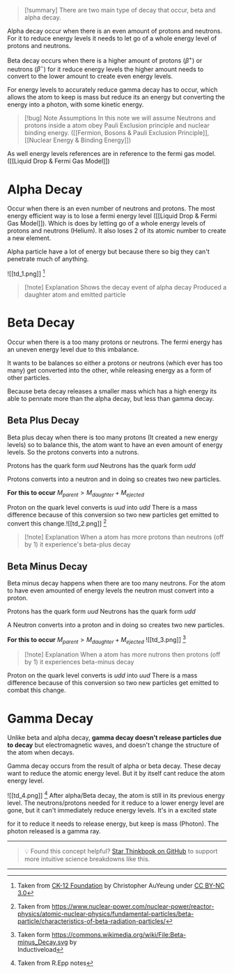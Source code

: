 
>[!summary]
There are two main type of decay that occur, beta and alpha decay. 
>
Alpha decay occur when there is an even amount of protons and neutrons. For it to reduce energy levels it needs to let go of a whole energy level of protons and neutrons.
>
Beta decay occurs when there is a higher amount of protons ($\beta ^+$) or neutrons ($\beta^-$) for it reduce energy levels the higher amount needs to convert to the lower amount to create even energy levels.
>
For energy levels to accurately reduce gamma decay has to occur, which allows the atom to keep is mass but reduce its an energy but converting the energy into a photon, with some kinetic energy.


>[!bug] Note Assumptions
In this note we will assume Neutrons and protons inside a atom obey Pauli Exclusion principle and nuclear binding energy. ([[Fermion, Bosons & Pauli Exclusion Principle]], [[Nuclear Energy & Binding Energy]])
>
As well energy levels references are in reference to the fermi gas model. ([[Liquid Drop & Fermi Gas Model]])
# Alpha Decay
Occur when there is an even number of neutrons and protons. The most energy efficient way is to lose a fermi energy level ([[Liquid Drop & Fermi Gas Model]]). Which is does by letting go of a whole energy levels of protons and neutrons (Helium). It also loses 2 of its atomic number to create a new element.

Alpha particle have a lot of energy but because there so big they can't penetrate much of anything.

![[td_1.png]]
[^1]
>[!note] Explanation
Shows the decay event of alpha decay 
Produced a daughter atom and emitted particle
# Beta Decay
Occur when there is a too many protons or neutrons. The fermi energy has an uneven energy level due to this imbalance.

It wants to be balances so either a protons or neutrons (which ever has too many) get converted into the other, while releasing energy as a form of other particles.

Because beta decay releases a smaller mass which has a high energy its able to pennate more than the alpha decay, but less than gamma decay.

## Beta Plus Decay 
Beta plus decay when there is too many protons (It created a new energy levels) so to balance this, the atom want to have an even amount of energy levels. So the protons converts into a nutrons.

Protons has the quark form $uud$ 
Neutrons has the quark form $udd$ 

Protons converts into a neutron and in doing so creates two new particles.

**For this to occur** $M_{parent} > M_{daughter} + M_{ejected}$ 

Proton on the quark level converts is $uud$ into $udd$
There is a mass difference because of this conversion so two new particles get emitted to convert this change.![[td_2.png]]
[^4]
>[!note] Explanation
When a atom has more protons than neutrons (off by 1) it experience's beta-plus decay
## Beta Minus Decay
Beta minus decay happens when there are too many neutrons. For the atom to have even amounted of energy levels the neutron must convert into a proton.

Protons has the quark form $uud$ 
Neutrons has the quark form $udd$ 

A Neutron converts into a proton and in doing so creates two new particles.

**For this to occur** $M_{parent} > M_{daughter} + M_{ejected}$ 
![[td_3.png]]
[^2]
>[!note] Explanation
When a atom has more nutrons then protons (off by 1) it experiences beta-minus decay

Proton on the quark level converts is $udd$ into $uud$
There is a mass difference because of this conversion so two new particles get emitted to combat this change.

# Gamma Decay
Unlike beta and alpha decay, **gamma decay doesn't release particles due to decay** but electromagnetic waves, and doesn't change the structure of the atom when decays.

Gamma decay occurs from the result of alpha or beta decay. These decay want to reduce the atomic energy level. But it by itself cant reduce the atom energy level. 

![[td_4.png]]
[^3]
After alpha/Beta decay, the atom is still in its previous energy level. The neutrons/protons needed for it reduce to a lower energy level are gone, but it can't immediately reduce energy levels. It's in a excited state

for it to reduce it needs to release energy, but keep is mass (Photon). The photon released is a gamma ray.








[^1]: Taken from [CK-12 Foundation](https://flexbooks.ck12.org/cbook/ck-12-middle-school-physical-science-flexbook-2.0/section/8.5/primary/lesson/alpha-decay-ms-ps/) by Christopher AuYeung under [CC BY-NC 3.0](https://creativecommons.org/licenses/by-nc/3.0/)

[^2]: Taken form https://commons.wikimedia.org/wiki/File:Beta-minus_Decay.svg by<br>Inductiveload

[^3]: Taken from R.Epp notes

[^4]: Taken from https://www.nuclear-power.com/nuclear-power/reactor-physics/atomic-nuclear-physics/fundamental-particles/beta-particle/characteristics-of-beta-radiation-particles/


---

> 💡 Found this concept helpful? [Star Thinkbook on GitHub](https://github.com/rajeevphysics/Thinkbook) to support more intuitive science breakdowns like this.

---
